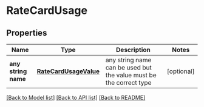 # RateCardUsage


## Properties
Name | Type | Description | Notes
------------ | ------------- | ------------- | -------------
**any string name** | [**RateCardUsageValue**](RateCardUsageValue.md) | any string name can be used but the value must be the correct type | [optional]

[[Back to Model list]](../README.md#documentation-for-models) [[Back to API list]](../README.md#documentation-for-api-endpoints) [[Back to README]](../README.md)


